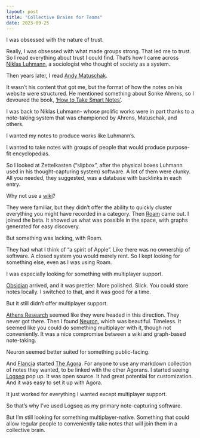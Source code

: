 ```yaml
---
layout: post
title: "Collective Brains for Teams"
date: 2023-09-25
---
```


I was obsessed with the nature of trust.   

Really, I was obsessed with what made groups strong. That led me to trust. So I read everything about trust I could find. That’s how I came across [Niklas Luhmann](https://en.wikipedia.org/wiki/Niklas_Luhmann), a sociologist who thought of society as a system.   

Then years later, I read [Andy Matuschak](https://notes.andymatuschak.org/About_these_notes).  

It wasn’t his content that got me, but the format of how the notes on his website were structured. He mentioned something about Sonke Ahrens, so I devoured the book, [‘How to Take Smart Notes’](https://www.soenkeahrens.de/en/takesmartnotes).  

I was back to Niklas Luhmann- whose prolific works were in part thanks to a note-taking system that was championed by Ahrens, Matuschak, and others.  

I wanted my notes to produce works like Luhmann’s.  

I wanted to take notes with groups of people that would produce purpose-fit encyclopedias.  

So I looked at Zettelkasten (“slipbox”, after the physical boxes Luhmann used in his thought-capturing system) software. A lot of them were clunky. All you needed, they suggested, was a database with backlinks in each entry.  

Why not use a [wiki](https://tiddlywiki.com/)?  

They were familiar, but they didn’t offer the ability to quickly cluster everything you might have recorded in a category. Then [Roam](https://roamresearch.com/) came out. I joined the beta. It showed us what was possible in the space, with graphs generated for easy discovery.  

But something was lacking, with Roam.  

They had what I think of “a spirit of Apple”. Like there was no ownership of software. A closed system you would merely rent. So I kept looking for something else, even as I was using Roam.  

I was especially looking for something with multiplayer support.  

[Obsidian](https://obsidian.md/) arrived, and it was prettier. More polished. Slick. You could store notes locally. I switched to that, and it was good for a time.  

But it still didn’t offer multiplayer support.  

[Athens Research](https://github.com/athensresearch/athens) seemed like they were headed in this direction. They never got there. Then I found [Neuron](https://neuron.zettel.page/), which was beautiful. Timeless. It seemed like you could do something multiplayer with it, though not conveniently. It was a nice compromise between a wiki and graph-based note-taking.  

Neuron seemed better suited for something public-facing.  

And [Flancia](https://flancia.org/) started [The Agora](https://anagora.org/index). For anyone to use any markdown collection of notes they wanted, to be linked with the other Agorans. I started seeing [Logseq](https://logseq.com/) pop up. It was open source. It had great potential for customization. And it was easy to set it up with Agora.  

It just worked for everything I wanted except multiplayer support.      

So that’s why I’ve used Logseq as my primary note-capturing software.  

But I’m still looking for something multiplayer-native. Something that could allow regular people to conveniently take notes that will join them in a collective brain.
